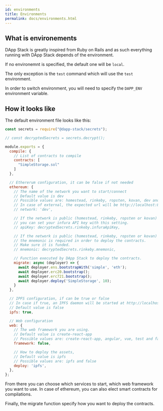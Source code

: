 ```yaml
---
id: environments
title: Environments
permalink: docs/environments.html
---
```


## What is environements

DApp Stack is greatly inspired from Ruby on Rails and as such everything running with DApp Stack depends of
the environment.

If no environemnt is specified, the default one will be `local`.

The only exception is the `test` command which will use the `test` environment.

In order to switch environment, you will need to specify the `DAPP_ENV` environment variable.

## How it looks like

The default environment file looks like this:

```js
const secrets = require("@dapp-stack/secrets");

// const decryptedSecrets = secrets.decrypt();

module.exports = {
  compile: {
    // List of contracts to compile
    contracts: [
      "SimpleStorage.sol"
    ]
  },

  // Ethererum configuration, it can be false if not needed
  ethereum: {
    // The name of the network you want to start/connect
    // Default value is dev
    // Possible values are: homestead, rinkeby, ropsten, kovan, dev and external
    // In case of external, the expected url will be http://localhost:8545
    // network: 'dev',

    // If the network is public (homestead, rinkeby, ropsten or kovan)
    // you can set your infura API key with this setting.
    // apiKey: decryptedSecrets.rinkeby.infuraApiKey,

    // If the network is public (homestead, rinkeby, ropsten or kovan)
    // the mnemonic is required in order to deploy the contracts.
    // Make sure it is funded.
    // mnemonic: decryptedSecrets.rinkeby.mnemonic,

    // Function executed by DApp Stack to deploy the contracts.
    migrate: async (deployer) => {
      await deployer.ens.bootstrapWith('simple', 'eth');
      await deployer.erc20.bootstrap();
      await deployer.erc721.bootstrap();
      await deployer.deploy('SimpleStorage', 10);
    }
  },

  // IPFS configuration, if can be true or false
  // In case if true, an IPFS daemon will be started at http://localhost:5001
  // Default value is false
  ipfs: true,

  // Web configuration
  web: {
    // The web framework you are using.
    // Default value is create-react-app
    // Possible values are: create-react-app, angular, vue, test and false
    framework: false,

    // How to deploy the assets,
    // Default value is ipfs
    // Possible values are: ipfs and false
    deploy: 'ipfs',
  },
};
```

From there you can choose which services to start, which web framework you want to use.
In case of ethereum, you can also elect smart contracts for compilations.

Finally, the migrate function specify how you want to deploy the contracts.